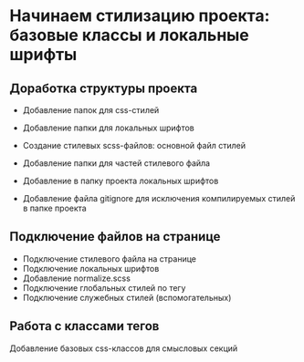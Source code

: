# Начинаем стилизацию проекта: базовые классы и локальные шрифты

## Доработка структуры проекта

- Добавление папок для css-стилей
- Добавление папки для локальных шрифтов
- Создание стилевых scss-файлов: основной файл стилей
- Добавление папки для частей стилевого файла
- Добавление в папку проекта локальных шрифтов

- Добавление файла gitignore для исключения компилируемых стилей в папке проекта

## Подключение файлов на странице

- Подключение стилевого файла на странице
- Подключение локальных шрифтов
- Добавление normalize.scss
- Подключение глобальных стилей по тегу
- Подключение служебных стилей (вспомогательных)

## Работа с классами тегов

Добавление базовых css-классов для смысловых секций
